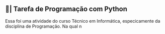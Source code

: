 ## 📄| Tarefa de Programação com Python
 
   Essa foi uma atividade do curso Técnico em Informática, especicamente da disciplina de Programação. Na qual n
